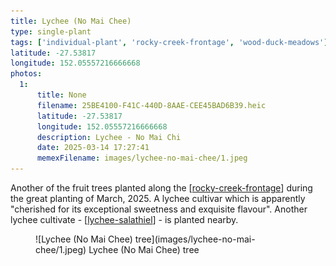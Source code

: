 ```yaml
---
title: Lychee (No Mai Chee)
type: single-plant
tags: ['individual-plant', 'rocky-creek-frontage', 'wood-duck-meadows']
latitude: -27.53817
longitude: 152.05557216666668
photos:
  1:
      title: None
      filename: 25BE4100-F41C-440D-8AAE-CEE45BAD6B39.heic
      latitude: -27.53817
      longitude: 152.05557216666668
      description: Lychee - No Mai Chi
      date: 2025-03-14 17:27:41
      memexFilename: images/lychee-no-mai-chee/1.jpeg
---
```





Another of the fruit trees planted along the [[rocky-creek-frontage]] during the great planting of March, 2025. A lychee cultivar which is apparently "cherished for its exceptional sweetness and exquisite flavour". Another lychee cultivate - [[lychee-salathiel]] - is planted nearby.

<figure markdown>
![Lychee (No Mai Chee) tree](images/lychee-no-mai-chee/1.jpeg)
<caption>Lychee (No Mai Chee) tree</caption>
</figure>

[//begin]: # "Autogenerated link references for markdown compatibility"
[rocky-creek-frontage]: ../rocky-creek-frontage "Rocky Creek Frontage"
[lychee-salathiel]: lychee-salathiel "Lychee (Salathiel)"
[//end]: # "Autogenerated link references"